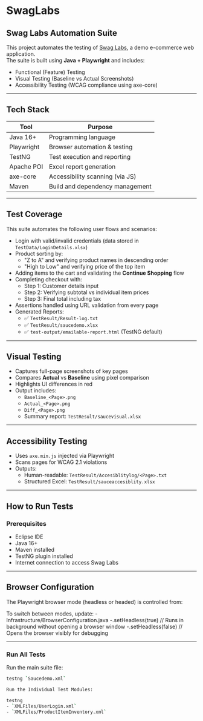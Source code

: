 # SwagLabs

## Swag Labs Automation Suite

This project automates the testing of [Swag Labs](https://www.saucedemo.com/), a demo e-commerce web application.  
The suite is built using **Java + Playwright** and includes:

- Functional (Feature) Testing  
- Visual Testing (Baseline vs Actual Screenshots)  
- Accessibility Testing (WCAG compliance using axe-core)  

---

## Tech Stack

| Tool         | Purpose                          |
|--------------|----------------------------------|
| Java 16+     | Programming language             |
| Playwright   | Browser automation & testing     |
| TestNG       | Test execution and reporting     |
| Apache POI   | Excel report generation          |
| axe-core     | Accessibility scanning (via JS)  |
| Maven        | Build and dependency management  |

---

## Test Coverage

This suite automates the following user flows and scenarios:

- Login with valid/invalid credentials (data stored in `TestData/LoginDetails.xlsx`)
- Product sorting by:
  - "Z to A" and verifying product names in descending order
  - "High to Low" and verifying price of the top item
- Adding items to the cart and validating the **Continue Shopping** flow
- Completing checkout with:
  - Step 1: Customer details input
  - Step 2: Verifying subtotal vs individual item prices
  - Step 3: Final total including tax
- Assertions handled using URL validation from every page
- Generated Reports:
  - ✅ `TestResult/Result-log.txt`
  - ✅ `TestResult/saucedemo.xlsx`
  - ✅ `test-output/emailable-report.html` (TestNG default)

---

## Visual Testing

- Captures full-page screenshots of key pages
- Compares **Actual** vs **Baseline** using pixel comparison
- Highlights UI differences in red
- Output includes:
  - `Baseline_<Page>.png`
  - `Actual_<Page>.png`
  - `Diff_<Page>.png`
  - Summary report: `TestResult/saucevisual.xlsx`

---

## Accessibility Testing

- Uses `axe.min.js` injected via Playwright
- Scans pages for WCAG 2.1 violations
- Outputs:
  - Human-readable: `TestResult/Accesiblitylog/<Page>.txt`
  - Structured Excel: `TestResult/sauceaccesiblity.xlsx`

---

## How to Run Tests

### Prerequisites

- Eclipse IDE
- Java 16+
- Maven installed
- TestNG plugin installed
- Internet connection to access Swag Labs

---

## Browser Configuration

The Playwright browser mode (headless or headed) is controlled from:

To switch between modes, update:
-Infrastructure/BrowserConfiguration.java
	-.setHeadless(true)  // Runs in background without opening a browser window
	-.setHeadless(false) // Opens the browser visibly for debugging

---

### Run All Tests

Run the main suite file:

```bash
testng `Saucedemo.xml`

Run the Individual Test Modules:

testng
- `XMLFiles/UserLogin.xml`  
- `XMLFiles/ProductItemInventory.xml`  
